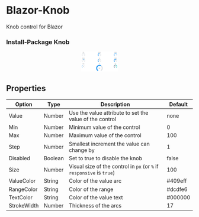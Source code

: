 # Blazor-Knob
Knob control for Blazor

### Install-Package Knob

<p align="center">
  <a href="https://vue3openlayers.netlify.app/" target="_blank" title="Vue OpenLayers Homepage">
    <img width="100" src="https://raw.githubusercontent.com/MelihAltintas/Blazor-Knob/main/knob.png"><br />
  </a>
</p>

## Properties

Option | Type | Description | Default
-------|------|-------------|--------
Value | Number | Use the value attribute to set the value of the control | none
Min | Number | Minimum value of the control | 0
Max | Number | Maximum value of the control | 100
Step | Number | Smallest increment the value can change by | 1
Disabled | Boolean | Set to true to disable the knob | false
Size | Number | Visual size of the control in `px` (or `%` if `responsive` is `true`) | 100
ValueColor | String | Color of the value arc | #409eff
RangeColor | String | Color of the range | #dcdfe6
TextColor | String | Color of the value text | #000000
StrokeWidth | Number | Thickness of the arcs | 17


